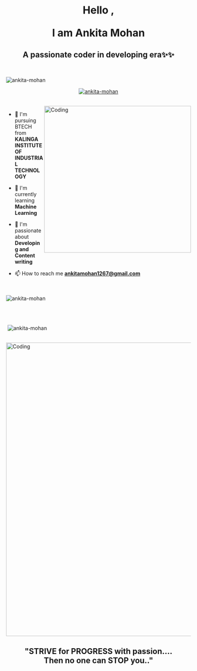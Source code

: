 <h1 align="center">Hello ,</p> I am Ankita Mohan</h1>
<h2 align="center">A passionate coder in developing era✨✨</h2><br>

<p align="left"> <img
        src="https://komarev.com/ghpvc/?username=ankita-mohan&label=Profile%20views&color=0e75b6&style=flat"
        alt="ankita-mohan" /> </p>

<p align="center"> <a href="https://github.com/ryo-ma/github-profile-trophy"><img
            src="https://github-profile-trophy.vercel.app/?username=ankita-mohan" alt="ankita-mohan" /></a> </p><br>
<img align="right" alt="Coding" width="400"
    src="https://cdn.dribbble.com/users/2646423/screenshots/5507196/computer.gif">

- 🏫 I'm pursuing BTECH from **KALINGA INSTITUTE OF INDUSTRIAL TECHNOLOGY**

- 🌱 I'm currently learning **Machine Learning**

- 🤝 I'm passionate about **Developing and Content writing**

- 📫 How to reach me **ankitamohan1267@gmail.com**
<br>
<p><img align="center"
        src="https://github-readme-stats.vercel.app/api/top-langs?username=ankita-mohan&show_icons=true&locale=en&layout=compact"
        alt="ankita-mohan" /></p><br>
<br>
<p>&nbsp;<img align="center"
        src="https://github-readme-stats.vercel.app/api?username=ankita-mohan&show_icons=true&locale=en"
        alt="ankita-mohan" /></p><br>
<img align="center" alt="Coding" width="800"
    src="http://static.tumblr.com/a090db6d7fa32417d79f399cf6c373b4/swxhrm0/E2In81mbi/tumblr_static_e2n20ijrtcocsk4ockk0s0gck.png">
<br>
<h2 align="center"> "STRIVE for PROGRESS with passion....<br>
    Then no one can STOP you.." </h2>
